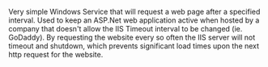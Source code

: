 Very simple Windows Service that will request a web page after a specified interval. Used to keep an ASP.Net web application active when hosted by a company that doesn't allow the IIS Timeout interval to be changed (ie. GoDaddy).
By requesting the website every so often the IIS server will not timeout and shutdown, which prevents significant load times upon the next http request for the website.
